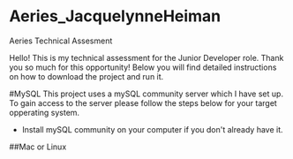 # Aeries_JacquelynneHeiman
Aeries Technical Assesment

Hello! This is my technical assessment for the Junior Developer role. Thank you so much for this opportunity! Below you will find detailed instructions on how to download the project and run it.

#MySQL
This project uses a mySQL community server which I have set up. To gain access to the server please follow the steps below for your target opperating system.

- Install mySQL community on your computer if you don't already have it.

##Mac or Linux
